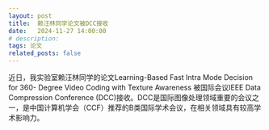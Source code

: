 ```yaml
---
layout: post
title:  赖汪林同学论文被DCC接收
date:   2024-11-27 14:00:00
# description:
tags: 论文
related_posts: false
---
```


近日，我实验室赖汪林同学的论文Learning-Based Fast Intra Mode Decision for 360- Degree Video Coding with Texture Awareness 被国际会议IEEE Data Compression Conference (DCC)接收。DCC是国际图像处理领域重要的会议之一，是中国计算机学会（CCF）推荐的B类国际学术会议，在相关领域具有较高学术影响力。